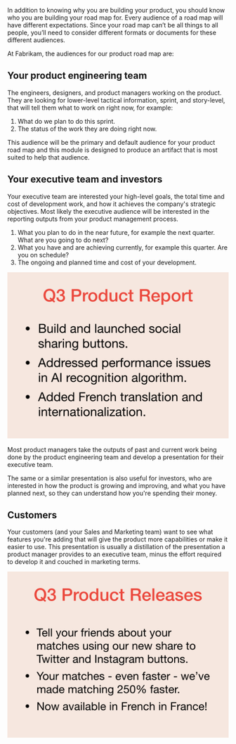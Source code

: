 In addition to knowing why you are building your product, you should know who you are building your road map for. Every audience of a road map will have different expectations. Since your road map can’t be all things to all people, you’ll need to consider different formats or documents for these different audiences.

At Fabrikam, the audiences for our product road map are:

## Your product engineering team

The engineers, designers, and product managers working on the product. They are looking for lower-level tactical information, sprint, and story-level, that will tell them what to work on right now, for example:

1. What do we plan to do this sprint.
1. The status of the work they are doing right now.

This audience will be the primary and default audience for your product road map and this module is designed to produce an artifact that is most suited to help that audience.

## Your executive team and investors

Your executive team are interested your high-level goals, the total time and cost of development work, and how it achieves the company's strategic objectives. Most likely the executive audience will be interested in the reporting outputs from your product management process.

1. What you plan to do in the near future, for example the next quarter. What are you going to do next?
1. What you have and are achieving currently, for example this quarter. Are you on schedule?
1. The ongoing and planned time and cost of your development.

![A product road map summary slide](../media/product-roadmap.002.png)

Most product managers take the outputs of past and current work being done by the product engineering team and develop a presentation for their executive team. 

The same or a similar presentation is also useful for investors, who are interested in how the product is growing and improving, and what you have planned next, so they can understand how you're spending their money.

## Customers

Your customers (and your Sales and Marketing team) want to see what features you're adding that will give the product more capabilities or make it easier to use. This presentation is usually a distillation of the presentation a product manager provides to an executive team, minus the effort required to develop it and couched in marketing terms.

![A customer road map summary slide](../media/product-roadmap.003.png)
